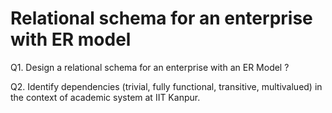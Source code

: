 # Relational schema for an enterprise with ER model

Q1. Design a relational schema for an enterprise with an ER Model ?

Q2. Identify dependencies (trivial, fully functional, transitive, multivalued) in the context of  academic system at IIT Kanpur. 
